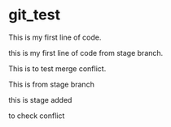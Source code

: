 # git_test
This is my first line of code.

this is my first line of code from stage branch.

This is to test merge conflict.


This is from stage branch




this is stage added

to check conflict


